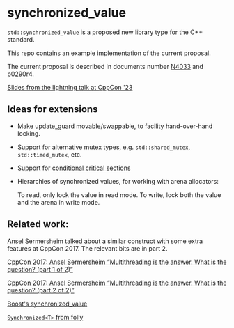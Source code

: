 # synchronized_value

`std::synchronized_value` is a proposed new library type for the C++ standard.

This repo contains an example implementation of the current proposal.

The current proposal is described in documents number [N4033](https://www.open-std.org/jtc1/sc22/wg21/docs/papers/2014/n4033.html) and [p0290r4](https://www.open-std.org/jtc1/sc22/wg21/docs/papers/2023/p0290r4.html).

[Slides from the lightning talk at CppCon '23](https://github.com/jrgfogh/synchronized_value/blob/main/Adding%20Thread%20Safety.pdf)

## Ideas for extensions

* Make update_guard movable/swappable, to facility hand-over-hand locking.
* Support for alternative mutex types, e.g. `std::shared_mutex`, `std::timed_mutex`, etc.
* Support for [conditional critical sections](https://abseil.io/docs/cpp/guides/synchronization#conditional-critical-sections)
* Hierarchies of synchronized values, for working with arena allocators:
  
  To read, only lock the value in read mode. To write, lock both the value and the arena in write mode.

## Related work:

Ansel Sermersheim talked about a similar construct with some extra features at CppCon 2017. The relevant bits are in part 2.

[CppCon 2017: Ansel Sermersheim “Multithreading is the answer. What is the question? (part 1 of 2)”](https://www.youtube.com/watch?v=GNw3RXr-VJk)

[CppCon 2017: Ansel Sermersheim “Multithreading is the answer. What is the question? (part 2 of 2)”](https://www.youtube.com/watch?v=sDLQWivf1-I)

[Boost's synchronized_value](https://www.boost.org/doc/libs/1_83_0/doc/html/thread/sds.html#thread.sds.synchronized_valuesxxx)

[`Synchronized<T>` from folly](https://github.com/facebook/folly/blob/main/folly/docs/Synchronized.md)
